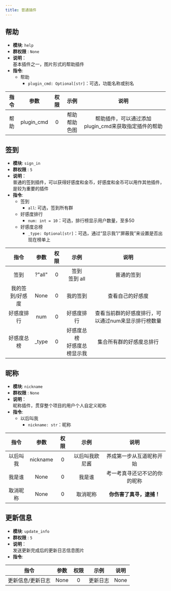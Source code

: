```yaml
---
title: 普通插件
---
```



帮助
---

* __模块__: `help`
* __群权限__ : `None`  
* __说明__：  
基本插件之一，图片形式的帮助插件
* __指令__:
  * 帮助
    * `plugin_cmd: Optional[str]`：可选，功能名称或别名

|       指令        |      参数    |     权限      |    示例     |   说明       |
|:-----------------:|:-----------:|:-----------:|:-----------:|:-----------:|
|帮助               | plugin_cmd | 0 | 帮助<br>帮助色图| 帮助插件，可以通过添加plugin_cmd来获取指定插件的帮助

签到
---

* __模块__: `sign_in`
* __群权限__ : `5`  
* __说明__：  
普通的签到插件，可以获得好感度和金币，好感度和金币可以用作其他插件，是较为重要的插件  
* __指令__:
  * 签到
    * `all`: 可选，签到所有群
  * 好感度排行
    * `num: int = 10`：可选，排行榜显示用户数量，至多50
  * 好感度总榜
    * `_type: Optional[str]`：可选，通过“显示我”/“屏蔽我”来设置是否出现在榜单上

|       指令        |      参数    |     权限      |    示例     |   说明       |
|:-----------------:|:-----------:|:-----------:|:-----------:|:-----------:|
|签到               |   ?"all"       |      0      |   签到<br>签到 all       | 普通的签到
|我的签到/好感度     |    None      |       0      | 我的签到     | 查看自己的好感度
|好感度排行          |  num |      0      | 好感度排行  | 查看当前群的好感度排行，可以通过num来显示排行榜数量
|好感度总榜          |  _type| 0 |  好感度总榜<br>好感度总榜显示我   |   集合所有群的好感度总排行

昵称
---

* __模块__: `nickname`
* __群权限__ : `None`  
* __说明__：  
昵称插件，贯穿整个项目的用户个人自定义昵称
* __指令__:
  * 以后叫我
    * `nickname: str`：昵称

|       指令        |      参数    |     权限      |    示例     |   说明       |
|:-----------------:|:-----------:|:-----------:|:-----------:|:-----------:|
|以后叫我           |   nickname   |      0      |   以后叫我欧尼酱       | 养成第一步从互道昵称开始
|我是谁             |   None         |      0       |     我是谁      |     考一考真寻还记不记的你的昵称
|取消昵称           |     None          |   0       | 取消昵称          | **你伤害了真寻，逮捕！**

更新信息
---

* __模块__: `update_info`
* __群权限__ : `5`  
* __说明__：  
发送更新完成后的更新日志信息图片
* __指令__:

|       指令        |      参数    |     权限      |    示例     |   说明       |
|:-----------------:|:-----------:|:-----------:|:-----------:|:-----------:|
|更新信息/更新日志     |    None     |      0       | 更新日志      | None
